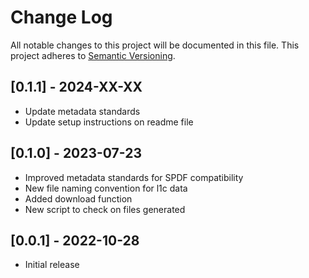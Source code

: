 # Change Log
All notable changes to this project will be documented in this file.
This project adheres to [Semantic Versioning](https://semver.org/).

## [0.1.1] - 2024-XX-XX
* Update metadata standards
* Update setup instructions on readme file

## [0.1.0] - 2023-07-23
* Improved metadata standards for SPDF compatibility
* New file naming convention for l1c data
* Added download function
* New script to check on files generated

## [0.0.1] - 2022-10-28
* Initial release

